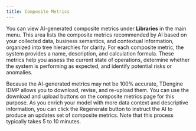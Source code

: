```yaml
---
title: Composite Metrics
---
```


You can view AI-generated composite metrics under **Libraries** in the main menu. This area lists the composite metrics recommended by AI based on your collected data, business semantics, and contextual information, organized into tree hierarchies for clarity. For each composite metric, the system provides a name, description, and calculation formula. These metrics help you assess the current state of operations, determine whether the system is performing as expected, and identify potential risks or anomalies.

Because the AI-generated metrics may not be 100% accurate, TDengine IDMP allows you to download, revise, and re-upload them. You can use the download and upload buttons on the composite metrics page for this purpose. As you enrich your model with more data context and descriptive information, you can click the Regenerate button to instruct the AI to produce an updates set of composite metrics. Note that this process typically takes 5 to 10 minutes.
